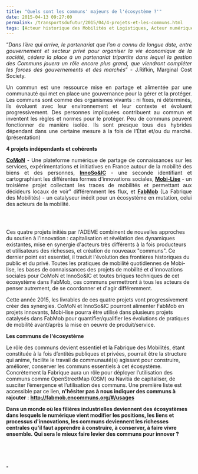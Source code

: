 ```yaml
---
title: "Quels sont les communs' majeurs de l'écosystème ?'"
date: 2015-04-13 09:27:00
permalink: /transportsdufutur/2015/04/4-projets-et-les-communs.html
tags: [Acteur historique des Mobilités et Logistiques, Acteur numérique des Mobilités et des Logistiques, ADEME, communs, confiance, donnée data, Fabrique des mobilités, innovation, plate-forme, Territoire Collectivité Etat Europe]
---
```


<p style="text-align: justify">“<em>Dans l’ère qui arrive, le partenariat que l’on a connu de longue date, entre gouvernement et secteur privé pour organiser la vie économique de la société, cèdera la place à un partenariat tripartite dans lequel la gestion des Communs jouera un rôle encore plus grand, que viendront compléter les forces des gouvernements et des marchés</em>” - <a href="http://www.grico.fr/articles/lecture-de-the-zero-marginal-cost-society-the-internet-of-things-the-collaborative-commons-and-the-eclipse-of-capitalism-de-jeremy-rifkin-avril-2014/" style="text-decoration: none">J.Rifkin</a>, Marginal Cost Society.</p>   <!--more-->  <p style="text-align: justify">Un commun est une ressource mise en partage et alimentée par une communauté qui met en place une gouvernance pour la gérer et la protéger. Les communs sont comme des organismes vivants : ni fixes, ni déterminés, ils évoluent avec leur environnement et leur contexte et évoluent progressivement. Des personnes impliquées contribuent au commun et inventent les règles et normes pour le protéger. Peu de communs peuvent fonctionner de manière isolée. Ils sont presque tous des hybrides dépendant dans une certaine mesure à la fois de l’État et/ou du marché. (<a href="http://slides.com/unisson/qu-est-ce-qu-un-bien-commun#" style="text-decoration: none">présentation</a>)</p> <p style="text-align: justify"><strong>4 projets indépendants et cohérents</strong></p> <p style="text-align: justify"><a href="http://www.groupechronos.org/les-activites-de-chronos/innovation-multipartenariale-et-recherche-action/comon-la-plateforme-contributive-au-service-de-l-innovation-dans-les-mobilites" target="_blank"><strong>CoMoN</strong></a> - Une plateforme numérique de partage de connaissances sur les services, expérimentations et initiatives en France autour de la mobilité des biens et des personnes, <a href="http://ademe.innovationsociale.org/fr/search/" target="_blank"><strong>InnoSo&IC</strong></a> - une seconde identifiant et cartographiant les différentes formes d'innovations sociales, <a href="http://www.groupechronos.org/les-activites-de-chronos/innovation-multipartenariale-et-recherche-action/mobi-lise-ameliorer-les-mobilites-par-les-contributions-communautaires" target="_blank"><strong>Mobi-Lise</strong></a> - un troisième projet collectant les traces de mobilités et permettant aux décideurs locaux de voir" différemment les flux, et <a href=""http://lafabriquedesmobilites.fr/"" target=""_blank""><strong>FabMob</strong></a> (La Fabrique des Mobilités) - un catalyseur inédit pour un écosystème en mutation, celui des acteurs de la mobilité.</p> <p style=""text-align: justify""><a class=""asset-img-link"" href="https://gabrielplassat.github.io/transportsdufutur/wp-content/uploads/sites/6/old/6a0120a66d2ad4970b01bb081b1a0c970d-pi.jpg""><img alt=""Innoso"" border=""0"" class=""asset  asset-image at-xid-6a0120a66d2ad4970b01bb081b1a0c970d image-full img-responsive"" src=""/wp-content/uploads/sites/6/old/6a0120a66d2ad4970b01bb081b1a0c970d-800wi.jpg"" title=""Innoso"" /></a></p> <p style=""text-align: justify""> </p> <p style=""text-align: justify"">Ces quatre projets initiés par l'ADEME combinent de nouvelles approches du soutien à l'innovation : capitalisation et révélation des dynamiques existantes, mise en synergie d'acteurs très différents à la fois producteurs et utilisateurs des richesses, et création de nouveaux "communs". Ce dernier point est essentiel, il traduit l'évolution des frontières historiques du public et du privé. Toutes les pratiques de mobilité quotidiennes de Mobi-lise, les bases de connaissances des projets de mobilité et d'innovations sociales pour CoMoN et InnoSo&IC et toutes briques techniques de cet écosystème dans FabMob, ces communs permettront à tous les acteurs de penser autrement, de se coordonner et d'agir différemment.</p> <p style=""text-align: justify"">Cette année 2015, les livrables de ces quatre projets vont progressivement créer des synergies. CoMoN et InnoSo&IC pourront alimenter FabMob en projets innovants, Mobi-lise pourra être utilisé dans plusieurs projets catalysés dans FabMob pour quantifier/qualifier les évolutions de pratiques de mobilité avant/après la mise en oeuvre de produit/service.</p> <p style=""text-align: justify""><strong>Les communs de l'écosystème</strong></p> <p style=""text-align: justify"">Le rôle des communs devient essentiel et la Fabrique des Mobilités, étant constituée à la fois d’entités publiques et privées, pourrait être la structure qui anime, facilite le travail de communauté(s) agissant pour construire, améliorer, conserver les communs essentiels à cet écosystème. Concrètement la Fabrique aura un rôle pour déployer l’utilisation des communs comme OpenStreetMap (OSM) ou Navitia de capitaliser, de susciter l’émergence et l’utilisation des communs. Une première liste est accessible par ce lien, <strong>n'hésiter pas à nous indiquer des communs à rajouter</strong> : <a href=""http://fabmob.encommuns.org/#/usages"" target=""_blank""><strong>http://fabmob.encommuns.org/#/usages</strong></a></p> <p style=""text-align: justify""><strong>Dans un monde où les filières industrielles deviennent des écosystèmes dans lesquels le numérique vient modifier les positions, les liens et processus d'innovations, les communs deviennent les richesses centrales qu'il faut apprendre à construire, à conserver, à faire vivre ensemble.</strong> <strong>Qui sera le mieux faire levier des communs pour innover ?</strong></p> <p style=""text-align: justify""> </p> <p> </p>"
